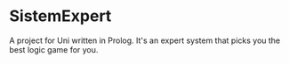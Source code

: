 # SistemExpert
A project for Uni written in Prolog. It's an expert system that picks you the best logic game for you.
